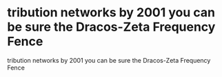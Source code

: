 # tribution networks by 2001 you can be sure the Dracos-Zeta Frequency Fence

tribution networks by 2001 you can be sure the Dracos-Zeta Frequency Fence